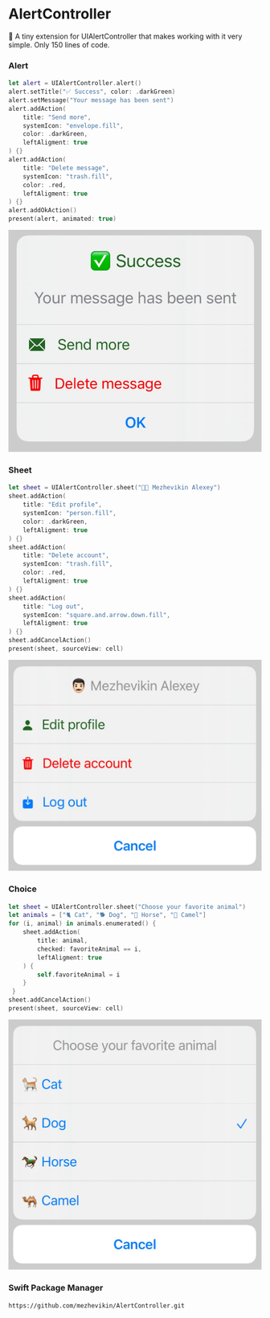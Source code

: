 # AlertController

💬 A tiny extension for UIAlertController that makes working with it very simple. Only 150 lines of code.

### Alert

```swift
let alert = UIAlertController.alert()
alert.setTitle("✅ Success", color: .darkGreen)
alert.setMessage("Your message has been sent")
alert.addAction(
    title: "Send more",
    systemIcon: "envelope.fill",
    color: .darkGreen,
    leftAligment: true
) {}
alert.addAction(
    title: "Delete message",
    systemIcon: "trash.fill",
    color: .red,
    leftAligment: true
) {}
alert.addOkAction()
present(alert, animated: true)
```

![alert](https://github.com/mezhevikin/AlertControllerExample/blob/master/Screens/alert.jpg?raw=true)

### Sheet

```swift
let sheet = UIAlertController.sheet("👨🏻 Mezhevikin Alexey")
sheet.addAction(
    title: "Edit profile",
    systemIcon: "person.fill",
    color: .darkGreen,
    leftAligment: true
) {}
sheet.addAction(
    title: "Delete account",
    systemIcon: "trash.fill",
    color: .red,
    leftAligment: true
) {}
sheet.addAction(
    title: "Log out",
    systemIcon: "square.and.arrow.down.fill",
    leftAligment: true
) {}
sheet.addCancelAction()
present(sheet, sourceView: cell)
```

![alert](https://github.com/mezhevikin/AlertControllerExample/blob/master/Screens/sheet.jpg?raw=true)

### Choice

```swift
let sheet = UIAlertController.sheet("Choose your favorite animal")
let animals = ["🐈 Cat", "🐕 Dog", "🐎 Horse", "🐫 Camel"]
for (i, animal) in animals.enumerated() {
    sheet.addAction(
        title: animal,
        checked: favoriteAnimal == i,
        leftAligment: true
    ) {
        self.favoriteAnimal = i
    }
 }
sheet.addCancelAction()
present(sheet, sourceView: cell)
```
![choice](https://github.com/mezhevikin/AlertControllerExample/blob/master/Screens/choice.jpg?raw=true)

### Swift Package Manager

```
https://github.com/mezhevikin/AlertController.git
```
